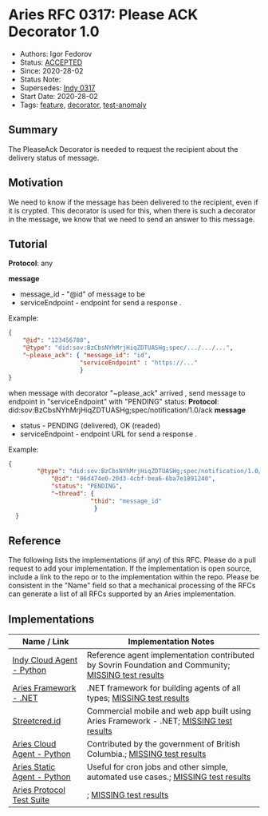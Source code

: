 # Aries RFC 0317: Please ACK Decorator 1.0

- Authors: Igor Fedorov
- Status: [ACCEPTED](/README.md#accepted)
- Since: 2020-28-02
- Status Note:  
- Supersedes: [Indy 0317](https://github.com/hyperledger/aries-rfcs/tree/master/features/0317-please-ack)
- Start Date: 2020-28-02
- Tags: [feature](/tags.md#feature), [decorator](/tags.md#decorator), [test-anomaly](/tags.md#test-anomaly)

## Summary

The PleaseAck Decorator is needed to request the recipient about the delivery status of message.

## Motivation

We need to know if the message has been delivered to the recipient, even if it is crypted.
This decorator is used for this,
when there is such a decorator in the message, we know that we need to send an answer to this message.

## Tutorial




**Protocol**: any

**message**

- message_id - "@id" of message to be  
- serviceEndpoint - endpoint for send a response  .


Example:

```json
{
    "@id": "123456780",
    "@type": "did:sov:BzCbsNYhMrjHiqZDTUASHg;spec/.../.../...",
    "~please_ack": { "message_id": "id",
                    "serviceEndpoint" : "https://..."
                    }
}
```

when message with decorator  "~please_ack" arrived , send message  to endpoint in "serviceEndpoint" with "PENDING" status:
**Protocol**: did:sov:BzCbsNYhMrjHiqZDTUASHg;spec/notification/1.0/ack
**message**

- status - PENDING (delivered), OK (readed) 
- serviceEndpoint - endpoint URL for send a response  .

Example:

```json
{
        "@type": "did:sov:BzCbsNYhMrjHiqZDTUASHg;spec/notification/1.0/ack",
            "@id": "06d474e0-20d3-4cbf-bea6-6ba7e1891240",
            "status": "PENDING",
            "~thread": {
                       "thid": "message_id"
                        }
  }
 ```

## Reference

The following lists the implementations (if any) of this RFC. Please do a pull request to add your implementation. If the implementation is open source, include a link to the repo or to the implementation within the repo. Please be consistent in the "Name" field so that a mechanical processing of the RFCs can generate a list of all RFCs supported by an Aries implementation.
## Implementations
Name / Link | Implementation Notes
--- | ---
[Indy Cloud Agent - Python](https://github.com/hyperledger/indy-agent/python) | Reference agent implementation contributed by Sovrin Foundation and Community; [MISSING test results](/tags.md#test-anomaly)
[Aries Framework - .NET](https://github.com/hyperledger/aries-framework-dotnet) | .NET framework for building agents of all types; [MISSING test results](/tags.md#test-anomaly)
[Streetcred.id](https://streetcred.id/) | Commercial mobile and web app built using Aries Framework - .NET; [MISSING test results](/tags.md#test-anomaly)
[Aries Cloud Agent - Python](https://github.com/hyperledger/aries-cloudagent-python) | Contributed by the government of British Columbia.; [MISSING test results](/tags.md#test-anomaly)
[Aries Static Agent - Python](https://github.com/hyperledger/aries-staticagent-python) | Useful for cron jobs and other simple, automated use cases.; [MISSING test results](/tags.md#test-anomaly)
[Aries Protocol Test Suite](https://github.com/hyperledger/aries-protocol-test-suite) | ; [MISSING test results](/tags.md#test-anomaly)
